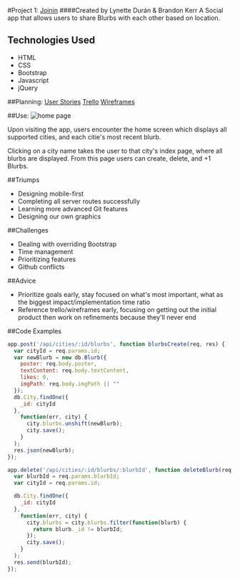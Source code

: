 #Project 1: [Joinin](https://join-in-app.herokuapp.com/)
####Created by Lynette Durán & Brandon Kerr
A Social app that allows users to share Blurbs with each other based on location.

Technologies Used
-----------
* HTML
* CSS
* Bootstrap
* Javascript
* jQuery

##Planning:
[User Stories](https://docs.google.com/document/d/1bB7cZLRpcKMa4wOch1ewGnsfvHHRYO0FEFSNpPJChE8/edit?usp=sharing)
[Trello](https://trello.com/b/mpN5bIrC/joinin)
[Wireframes](https://drive.google.com/drive/folders/0B-akLkaoR5tFVXZ6di1qUG03Xzg?usp=sharing)
 

##Use:
![home page](http://i.imgur.com/KaBlhWh.png "Home Page and City Index for SF")


Upon visiting the app, users encounter the home screen which displays all supported cities, and each citie's most recent blurb.

Clicking on a city name takes the user to that city's index page, where all blurbs are displayed. From this page users can create, delete, and +1 Blurbs. 

##Triumps
* Designing mobile-first
* Completing all server routes successfully
* Learning more advanced Git features
* Designing our own graphics

##Challenges
* Dealing with overriding Bootstrap
* Time management
* Prioritizing features
* Github conflicts

##Advice
* Prioritize goals early, stay focused on what's most important, what as the biggest impact/implementation time ratio
* Reference trello/wireframes early, focusing on getting out the initial product then work on refinements because they'll never end

##Code Examples

```JavaScript
app.post('/api/cities/:id/blurbs', function blurbsCreate(req, res) {
  var cityId = req.params.id;
  var newBlurb = new db.Blurb({
    poster: req.body.poster,
    textContent: req.body.textContent,
    likes: 0,
    imgPath: req.body.imgPath || ""
  });
  db.City.findOne({
    _id: cityId
  },
    function(err, city) {
      city.blurbs.unshift(newBlurb);
      city.save();
    }
  );
  res.json(newBlurb);
});
```

```Javascript
app.delete('/api/cities/:id/blurbs/:blurbId', function deleteBlurb(req, res) {
  var blurbId = req.params.blurbId;
  var cityId = req.params.id;

  db.City.findOne({
    _id: cityId
  }, 
    function(err, city) {
      city.blurbs = city.blurbs.filter(function(blurb) {
        return blurb._id != blurbId;
      });
      city.save();
    }
  );
  res.send(blurbId);
});
```
